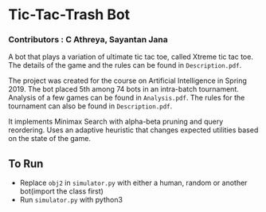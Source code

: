 # Tic-Tac-Trash Bot
### Contributors : C Athreya, Sayantan Jana 
A bot that plays a variation of ultimate tic tac toe, called Xtreme tic tac toe. The details of the game and the rules can be found in `Description.pdf`. 

The project was created for the course on Artificial Intelligence in Spring 2019. The bot placed 5th among 74 bots in an intra-batch tournament. Analysis of a few games can be found in `Analysis.pdf`. The rules for the tournament can also be found in `Description.pdf`.

It implements Minimax Search with alpha-beta pruning and query reordering. Uses an adaptive heuristic that changes expected utilities based on the state of the game.

## To Run
- Replace `obj2` in `simulator.py` with either a human, random or another bot(import the class first)
- Run `simulator.py` with python3
